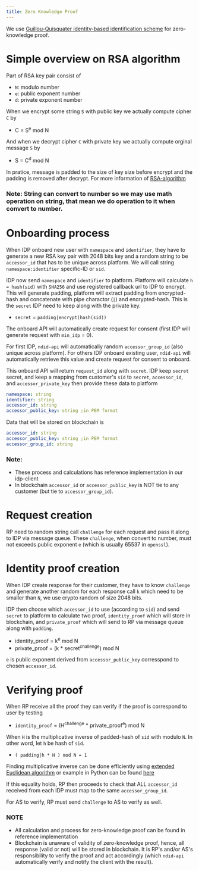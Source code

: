 ```yaml
---
title: Zero Knowledge Proof
---
```


We use [Guillou-Quisquater identity-based identification scheme](https://flylib.com/books/en/3.230.1.96/1/) for zero-knowledge proof.

# Simple overview on RSA algorithm

Part of RSA key pair consist of
* `N`: modulo number
* `e`: public exponent number
* `d`: private exponent number

When we encrypt some string `S` with public key we actually compute cipher `C` by
* C = S<sup>e</sup> mod N

And when we decrypt cipher `C` with private key we actually compute orginal message `S` by
* S = C<sup>d</sup> mod N


In pratice, message is padded to the size of key size before encrypt and the padding is removed after decrypt. For more information of [RSA-algorithm](https://en.wikipedia.org/wiki/RSA_(cryptosystem))

### Note: String can convert to number so we may use math operation on string, that mean we do operation to it when convert to number.

# Onboarding process

When IDP onboard new user with `namespace` and `identifier`, they have to generate a new RSA key pair with 2048 bits key and a random string to be `accessor_id` that has to be unique across platform.
We will call string `namespace:identifier` specific-ID or `sid`.

IDP now send `namespace` and `identifier` to platform.
Platform will calculate `h = hash(sid)` with `SHA256` and use registered callback url to IDP to encrypt. This will generate padding, platform will extract padding from encrypted-hash and concatenate with pipe charactor (`|`) and encrypted-hash.
This is the `secret` IDP need to keep along with the private key. 

* `secret` = `padding|encrypt(hash(sid))`

The onboard API will automatically create request for consent (first IDP will generate request with `min_idp` = 0).

For first IDP, `ndid-api` will automatically random `accessor_group_id` (also unique across platform).
For others IDP onboard existing user, `ndid-api` will automatically retrieve this value and create request for consent to onboard.

This onboard API will return `request_id` along with `secret`.
IDP keep `secret` secret, and keep a mapping from customer's `sid` to `secret`, `accessor_id`, and `accessor_private_key` then provide these data to platform
```yaml
namespace: string
identifier: string
accessor_id: string
accessor_public_key: string ;in PEM format
``` 

Data that will be stored on blockchain is
```yaml
accessor_id: string
accessor_public_key: string ;in PEM format
accessor_group_id: string
``` 

### Note: 
* These process and calculations has reference implementation in our idp-client
* In blockchain `accessor_id` or `accessor_public_key` is NOT tie to any customer (but tie to `accessor_group_id`).

# Request creation

RP need to random string call `challenge` for each request and pass it along to IDP via message queue. These `challenge`, when convert to number, must not exceeds public exponent `e` (which is usually 65537 in `openssl`).

# Identity proof creation

When IDP create response for their customer, they have to know `challenge` and generate another random for each response call `k`
which need to be smaller than `N`, we use crypto random of size 2048 bits.

IDP then choose which `accessor_id` to use (according to `sid`) and send `secret` to platform to calculate two proof, `identity_proof` which will store in blockchain, and `private_proof` which will send to RP via message queue along with `padding`.

* identity_proof = k<sup>e</sup> mod N
* private_proof = (k * secret<sup>challenge</sup>) mod N

`e` is public exponent derived from `accessor_public_key` corresspond to chosen `accessor_id`.

# Verifying proof

When RP receive all the proof they can verify if the proof is correspond to user by testing

* `identity_proof` = (H<sup>challenge</sup> * private_proof<sup>e</sup>) mod N

When `H` is the multiplicative inverse of padded-hash of `sid` with modulo `N`. In other word, let `h` be hash of `sid`.
* `( padding|h * H ) mod N = 1`

Finding multiplicative inverse can be done efficiently using [extended Euclidean algorithm](https://en.wikipedia.org/wiki/Extended_Euclidean_algorithm) or example in Python can be found [here](https://stackoverflow.com/questions/4798654/modular-multiplicative-inverse-function-in-python)

If this equality holds, RP then proceeds to check that ALL `accessor_id` received from each IDP must map to the same `accessor_group_id`.

For AS to verify, RP must send `challenge` to AS to verify as well.

### NOTE
* All calculation and process for zero-knowledge proof can be found in reference implementation
* Blockchain is unaware of validity of zero-knowledge proof, hence, all response (valid or not) will be stored in blockchain.
It is RP's and/or AS's responsibility to verify the proof and act accordingly (which `ndid-api` automatically verify and notify the client with the result).
